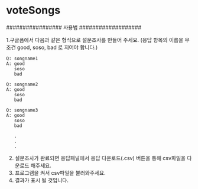 # voteSongs

#################     사용법     ###################

1.구글폼에서 다음과 같은 형식으로 설문조사를 만들어 주세요. (응답 항목의 이름을 무조건 good, soso, bad 로 지어야 합니다.)

    Q: songname1
    A: good
       soso
       bad
       
    Q: songname2
    A: good
       soso
       bad
       
    Q: songname3
    A: good
       soso
       bad

       .
       .
       .

2. 설문조사가 완료되면 응답패널에서 응답 다운로드(.csv) 버튼을 통해 csv파일을 다운로드 해주세요.
3. 프로그램을 켜서 csv파일을 불러와주세요. 
4. 결과가 표시 될 것입니다.
